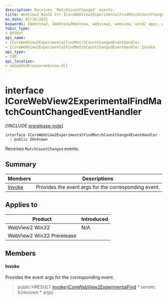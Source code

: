 ```yaml
---
description: Receives `MatchCountChanged` events.
title: WebView2 Win32 C++ ICoreWebView2ExperimentalFindMatchCountChangedEventHandler
ms.date: 01/16/2025
keywords: IWebView2, IWebView2WebView, webview2, webview, win32 apps, win32, edge, ICoreWebView2, ICoreWebView2Controller, browser control, edge html, ICoreWebView2ExperimentalFindMatchCountChangedEventHandler
topic_type: 
- APIRef
api_name:
- ICoreWebView2ExperimentalFindMatchCountChangedEventHandler
- ICoreWebView2ExperimentalFindMatchCountChangedEventHandler.Invoke
api_type:
- COM
api_location:
- embeddedbrowserwebview.dll
---
```


# interface ICoreWebView2ExperimentalFindMatchCountChangedEventHandler

[!INCLUDE [prerelease-note](../includes/prerelease-note.md)]

```
interface ICoreWebView2ExperimentalFindMatchCountChangedEventHandler
  : public IUnknown
```

Receives `MatchCountChanged` events.

## Summary

 Members                        | Descriptions
--------------------------------|---------------------------------------------
[Invoke](#invoke) | Provides the event args for the corresponding event.

## Applies to

Product                         | Introduced
--------------------------------|---------------------------------------------
WebView2 Win32            |    N/A
WebView2 Win32 Prerelease |    

## Members

#### Invoke

Provides the event args for the corresponding event.

> public HRESULT [Invoke](#invoke)([ICoreWebView2ExperimentalFind](icorewebview2experimentalfind.md#icorewebview2experimentalfind) * sender, IUnknown * args)

